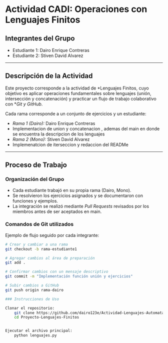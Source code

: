 # Actividad CADI: Operaciones con Lenguajes Finitos

## Integrantes del Grupo
- Estudiante 1: Dairo Enrique Contreras
- Estudiante 2: Stiven David Alvarez

---

## Descripción de la Actividad
Este proyecto corresponde a la actividad de *Lenguajes Finitos, cuyo objetivo es aplicar operaciones fundamentales sobre lenguajes (unión, intersección y concatenación) y practicar un flujo de trabajo colaborativo con **Git y GitHub*.


Cada rama corresponde a un conjunto de ejercicios y un estudiante:
- *Rama 1 (Dairo):* Dairo Enrique Contreras 
- Implementacion de union y concatenacion , ademas del main en donde se encuentra la descripcion de los lenguajes 
- *Rama 2 (Mono):* Stiven David Alvarez
- Implemenatcion de iterseccion y redaccion del READMe
---

## Proceso de Trabajo

### Organización del Grupo
- Cada estudiante trabajó en su propia rama (Dairo, Mono).
- Se resolvieron los ejercicios asignados y se documentaron con funciones y ejemplos.
- La integración se realizó mediante *Pull Requests* revisados por los miembros antes de ser aceptados en main.

### Comandos de Git utilizados
Ejemplo de flujo seguido por cada integrante:

```bash
# Crear y cambiar a una rama
git checkout -b rama-estudiante1

# Agregar cambios al área de preparación
git add .

# Confirmar cambios con un mensaje descriptivo
git commit -m "Implementación función unión y ejercicios"

# Subir cambios a GitHub
git push origin rama-dairo

### Instrucciones de Uso

Clonar el repositorio:
    git clone https://github.com/dairo123e/Actividad-Lenguajes-Automatas.git
    cd Proyecto-Lenguajes-Finitos


Ejecutar el archivo principal:
    python lenguajes.py